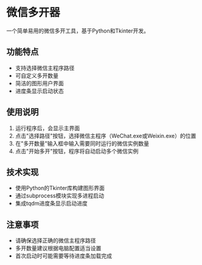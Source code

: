 # 微信多开器

一个简单易用的微信多开工具，基于Python和Tkinter开发。

## 功能特点

- 支持选择微信主程序路径
- 可自定义多开数量
- 简洁的图形用户界面
- 进度条显示启动状态

## 使用说明

1. 运行程序后，会显示主界面
2. 点击"选择路径"按钮，选择微信主程序（WeChat.exe或Weixin.exe）的位置
3. 在"多开数量"输入框中输入需要同时运行的微信实例数量
4. 点击"开始多开"按钮，程序将自动启动多个微信实例

## 技术实现

- 使用Python的Tkinter库构建图形界面
- 通过subprocess模块实现多进程启动
- 集成tqdm进度条显示启动进度

## 注意事项

- 请确保选择正确的微信主程序路径
- 多开数量建议根据电脑配置适当设置
- 首次启动时可能需要等待进度条加载完成